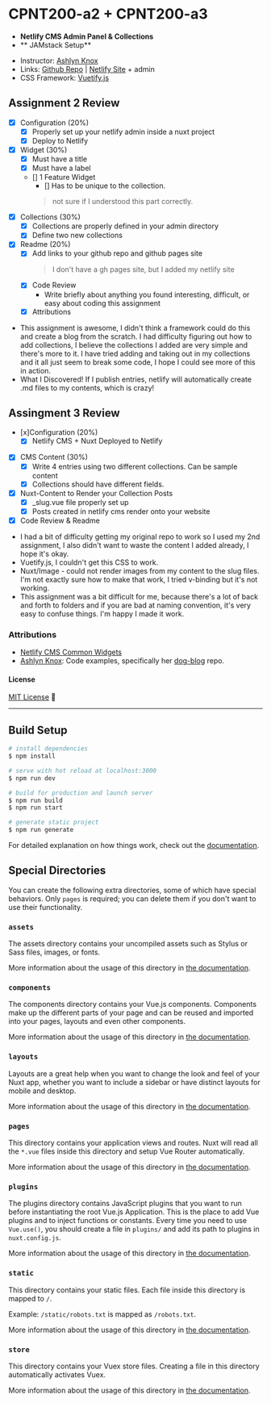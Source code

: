 # CPNT200-a2 + CPNT200-a3
- **Netlify CMS Admin Panel & Collections**
- ** JAMstack Setup**

* Instructor: [Ashlyn Knox](https://github.com/lilyx13)
* Links: [Github Repo](https://github.com/Icahpv/cpnt200-a2) | [Netlify Site](https://netlify-homework.netlify.app/) + admin
* CSS Framework: [Vuetify.js](https://vuetifyjs.com/en/)

## Assignment 2 Review

- [x] Configuration (20%)
  - [x] Properly set up your netlify admin inside a nuxt project
  - [x] Deploy to Netlify
- [x] Widget (30%)
  - [x] Must have a title
  - [x] Must have a label
  - [] 1 Feature Widget
    - [] Has to be unique to the collection.
    > not sure if I understood this part correctly.
- [x] Collections (30%)
  - [x] Collections are properly defined in your admin directory
  - [x] Define two new collections
- [x] Readme (20%)
  - [x] Add links to your github repo and github pages site
    > I don't have a gh pages site, but I added my netlify site
  - [x] Code Review
    - Write briefly about anything you found interesting, difficult, or easy about coding this assignment
  - [x] Attributions

- This assignment is awesome, I didn't think a framework could do this and create a blog from the scratch. I had difficulty figuring out how to add collections, I believe the collections I added are very simple and there's more to it. I have tried adding and taking out in my collections and it all just seem to break some code, I hope I could see more of this in action. 
- What I Discovered! If I publish entries, netlify will automatically create .md files to my contents, which is crazy!

## Assingment 3 Review

- [x]Configuration (20%)
  - [x] Netlify CMS + Nuxt Deployed to Netlify
- [x] CMS Content (30%)
  - [x] Write 4 entries using two different collections. Can be sample content
  - [x] Collections should have different fields.
- [x] Nuxt-Content to Render your Collection Posts
  - [x] _slug.vue file properly set up
  - [x] Posts created in netlify cms render onto your website
- [x] Code Review & Readme

- I had a bit of difficulty getting my original repo to work so I used my 2nd assignment, I also didn't want to waste the content I added already, I hope it's okay.
- Vuetify.js, I couldn't get this CSS to work.
- Nuxt/Image - could not render images from my content to the slug files. I'm not exactly sure how to make that work, I tried v-binding but it's not working.
- This assignment was a bit difficult for me, because there's a lot of back and forth to folders and if you are bad at naming convention, it's very easy to confuse things. I'm happy I made it work.


### Attributions

- [Netlify CMS Common Widgets](https://www.netlifycms.org/docs/widgets/#file)
- [Ashlyn Knox](https://github.com/lilyx13): Code examples, specifically her [dog-blog](https://github.com/lilyx13/dog-blog) repo.


#### License
[MIT License](LICENSE) :scroll:

---

## Build Setup

```bash
# install dependencies
$ npm install

# serve with hot reload at localhost:3000
$ npm run dev

# build for production and launch server
$ npm run build
$ npm run start

# generate static project
$ npm run generate
```

For detailed explanation on how things work, check out the [documentation](https://nuxtjs.org).

## Special Directories

You can create the following extra directories, some of which have special behaviors. Only `pages` is required; you can delete them if you don't want to use their functionality.

### `assets`

The assets directory contains your uncompiled assets such as Stylus or Sass files, images, or fonts.

More information about the usage of this directory in [the documentation](https://nuxtjs.org/docs/2.x/directory-structure/assets).

### `components`

The components directory contains your Vue.js components. Components make up the different parts of your page and can be reused and imported into your pages, layouts and even other components.

More information about the usage of this directory in [the documentation](https://nuxtjs.org/docs/2.x/directory-structure/components).

### `layouts`

Layouts are a great help when you want to change the look and feel of your Nuxt app, whether you want to include a sidebar or have distinct layouts for mobile and desktop.

More information about the usage of this directory in [the documentation](https://nuxtjs.org/docs/2.x/directory-structure/layouts).


### `pages`

This directory contains your application views and routes. Nuxt will read all the `*.vue` files inside this directory and setup Vue Router automatically.

More information about the usage of this directory in [the documentation](https://nuxtjs.org/docs/2.x/get-started/routing).

### `plugins`

The plugins directory contains JavaScript plugins that you want to run before instantiating the root Vue.js Application. This is the place to add Vue plugins and to inject functions or constants. Every time you need to use `Vue.use()`, you should create a file in `plugins/` and add its path to plugins in `nuxt.config.js`.

More information about the usage of this directory in [the documentation](https://nuxtjs.org/docs/2.x/directory-structure/plugins).

### `static`

This directory contains your static files. Each file inside this directory is mapped to `/`.

Example: `/static/robots.txt` is mapped as `/robots.txt`.

More information about the usage of this directory in [the documentation](https://nuxtjs.org/docs/2.x/directory-structure/static).

### `store`

This directory contains your Vuex store files. Creating a file in this directory automatically activates Vuex.

More information about the usage of this directory in [the documentation](https://nuxtjs.org/docs/2.x/directory-structure/store).
